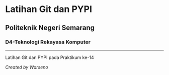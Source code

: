 # Latihan Git dan PYPI

## Politeknik Negeri Semarang

### D4-Teknologi Rekayasa Komputer

---

Latihan Git dan PYPI pada Praktikum ke-14

_Created by Warseno_
